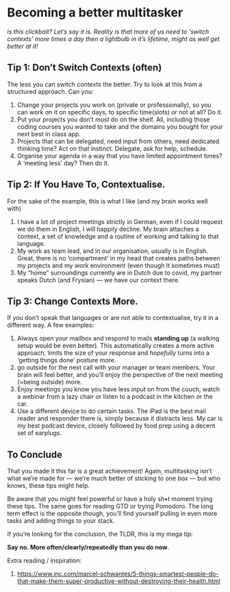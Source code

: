 # Becoming a better multitasker

_is this clickbait? Let’s say it is. Reality is that more of us need to ‘switch contexts’ more times a day then a lightbulb in it’s lifetime, might as well get better at it!_

## Tip 1: Don’t Switch Contexts (often)
The less you can switch contexts the better. Try to look at this from a structured approach. Can you:

1. Change your projects you work on (private or professionally), so you can work on it on specific days, to specific time(slots) or not at all? Do it.
2. Put your projects you don’t _must_ do on the shelf. All, including those coding courses you wanted to take and the domains you bought for your next best in class app.
3. Projects that can be delegated, need input from others, need dedicated thinking time? Act on that instinct. Delegate, ask for help, schedule.
4. Organise your agenda in a way that you have limited appointment times? A ‘meeting less’ day? Then do it.

## Tip 2: If You Have To, Contextualise.
For the sake of the example, this is what I like (and my brain works well with)
1. I have a lot of project meetings strictly in German, even if I could request we do them in English, I will happily decline. My brain attaches a context, a set of knowledge and a routine of working and talking to that language.
2. My work as team lead, and in our organisation, usually is in English. Great, there is no ‘compartment’ in my head that creates paths between my projects and my work environment (even though it sometimes must)
3. My “home” surroundings currently are in Dutch due to covid, my partner speaks Dutch (and Frysian) — we have our context there.

## Tip 3: Change Contexts More.
If you don’t speak that languages or are not able to contextualise, try it in a different way. A few examples:

1. Always open your mailbox and respond to mails **standing up** (a walking setup would be even better). This automatically creates a more active approach, limits the size of your response and *hopefully* turns into a ‘getting things done’ posture more.
2. go outside for the next call with your manager or team members. Your brain will feel better, and you’ll enjoy the perspective of the next meeting (=being outside) more.
3. Enjoy meetings you know you have less input on from the couch, watch a webinar from a lazy chair or listen to a podcast in the kitchen or the car.
4. Use a different device to do certain tasks. The iPad is the best mail reader and responder there is, simply because it distracts less. My car is my best podcast device, closely followed by food prep using a decent set of earplugs.

## To Conclude
That you made it this far is a great achievement! Again, multitasking isn’t what we’re made for — we’re much better of sticking to one box — but who knows, these tips might help.

Be aware that you might feel powerful or have a holy sh•t moment trying these tips. The same goes for reading GTD or trying Pomodoro. The long term effect is the opposite though, you’ll find yourself pulling in even more tasks and adding things to your stack.

If you’re looking for the conclusion, the TLDR, this is my mega tip: 

**Say no. More often/clearly/repeatedly than you do now**. 

Extra reading / inspiration:
1. https://www.inc.com/marcel-schwantes/5-things-smartest-people-do-that-make-them-super-productive-without-destroying-their-health.html
